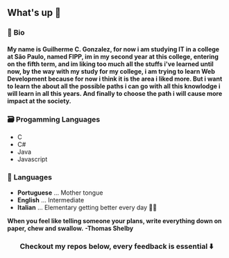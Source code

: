 ## What's up 👋

### :pencil: **Bio**
#### My name is **Guilherme C. Gonzalez**, for now i am studying IT in a college at São Paulo, named FIPP, im in my second year at this college, entering on the fifth term, and im liking too much all the stuffs i've learned until now, by the way with my study for my college, i am trying to learn Web Development because for now i think it is the area i liked more. But i want to learn the about all the possible paths i can go with all this knowlodge i will learn in all this years. And finally to choose the path i will cause more impact at the society. 

### :card_file_box: **Progamming Languages**
- C
- C#
- Java
- Javascript

### :speech_balloon: **Languages**
  - **Portuguese** ... Mother tongue
  - **English** ... Intermediate
  - **Italian** ... Elementary getting better every day :rocket::rocket:



**When you feel like telling someone your plans, write everything down on paper, chew and swallow.**
                                                                                    **-Thomas Shelby**
**<h3 align="center">Checkout my repos below, every feedback is essential :arrow_down:</h3>**
